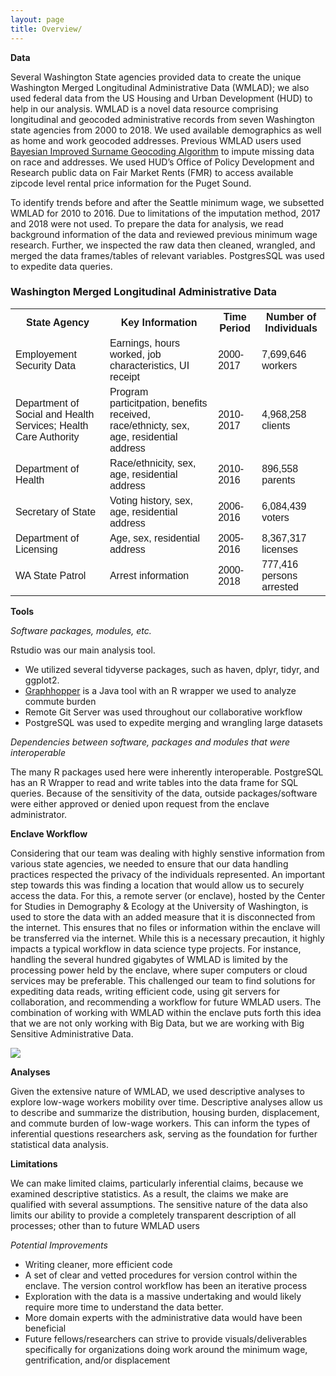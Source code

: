 ```yaml
---
layout: page
title: Overview/
---
```


**Data** 

Several Washington State agencies provided data to create the unique Washington Merged Longitudinal Administrative Data (WMLAD); we also used federal data from the US Housing and Urban Development (HUD) to help in our analysis. WMLAD is a novel data resource comprising longitudinal and geocoded administrative records from seven Washington state agencies from 2000 to 2018.  We used available demographics as well as home and work geocoded addresses.  Previous WMLAD users used [Bayesian Improved Surname Geocoding Algorithm](https://dcollab.uw.edu/wp-content/uploads/2019/02/Romich_et_al_SMWS_MergedAdminData_forPAA0418.pdf) to impute missing data on race and addresses. We used HUD’s Office of Policy Development and Research public data on Fair Market Rents (FMR) to access available zipcode level rental price information for the Puget Sound.

To identify trends before and after the Seattle minimum wage, we subsetted WMLAD for 2010 to 2016. Due to limitations of the imputation method, 2017 and 2018 were not used. To prepare the data for analysis, we read background information of the data and reviewed previous minimum wage research. Further, we inspected the raw data then cleaned, wrangled, and merged the data frames/tables of relevant variables. PostgresSQL was used to expedite data queries.



<html>
<head>
<style>
table {
  font-family: arial, sans-serif;
  border-collapse: collapse;
  width: 100%;
}

td, th {
  border: 1px solid #dddddd;
  text-align: left;
  padding: 8px;
}

tr:nth-child(even) {
  background-color: #dddddd;
}
</style>
</head>
<body>

<h3>Washington Merged Longitudinal Administrative Data</h3>

<table>
  <tr>
    <th>State Agency</th>
    <th>Key Information</th>
    <th>Time Period</th>
    <th>Number of Individuals</th>
  </tr>
  <tr>
    <td>Employement Security Data</td>
    <td>Earnings, hours worked, job characteristics, UI receipt</td>
    <td>2000-2017</td>
    <td>7,699,646 workers</td>
  </tr>
  <tr>
    <td>Department of Social and Health Services; Health Care Authority</td>
    <td>Program particitpation, benefits received, race/ethnicty, sex, age, residential address</td>
    <td>2010-2017</td>
    <td>4,968,258 clients</td>
  </tr>
  <tr>
    <td>Department of Health</td>
    <td>Race/ethnicity, sex, age, residential address</td>
    <td>2010-2016</td>
    <td>896,558 parents</td>
  </tr>
  <tr>
    <td>Secretary of State</td>
    <td>Voting history, sex, age, residential address</td>
    <td>2006-2016</td>
    <td>6,084,439 voters</td>
  </tr>
  <tr>
    <td>Department of Licensing</td>
    <td>Age, sex, residential address</td>
    <td>2005-2016</td>
    <td>8,367,317 licenses</td>
  </tr>
  <tr>
    <td>WA State Patrol</td>
    <td>Arrest information</td>
    <td>2000-2018</td>
    <td>777,416 persons arrested</td>
  </tr>
</table>

</body>
</html>




**Tools**

*Software packages, modules, etc.* 

Rstudio was our main analysis tool.
- We utilized several tidyverse packages, such as haven, dplyr, tidyr, and ggplot2. 
- [Graphhopper](https://www.graphhopper.com/) is a Java tool with an R wrapper we used to analyze commute burden
- Remote Git Server was used throughout our collaborative workflow
- PostgreSQL was used to expedite merging and wrangling large datasets

*Dependencies between software, packages and modules that were interoperable*

The many R packages used here were inherently interoperable. PostgreSQL has an R Wrapper to read and write tables into the data frame for SQL queries. Because of the sensitivity of the data, outside packages/software were either approved or denied upon request from the enclave administrator. 

**Enclave Workflow**

Considering that our team was dealing with highly senstive information from various state agencies, we needed to ensure that our data handling practices respected the privacy of the individuals represented. An important step towards this was finding a location that would allow us to securely access the data. For this, a remote server (or enclave), hosted by the Center for Studies in Demography & Ecology at the University of Washington, is used to store the data with an added measure that it is disconnected from the internet. This ensures that no files or information within the enclave will be transferred via the internet. While this is a necessary precaution, it highly impacts a typical workflow in data science type projects. For instance, handling the several hundred gigabytes of WMLAD is limited by the processing power held by the enclave, where super computers or cloud services may be preferable. This challenged our team to find solutions for expediting data reads, writing efficient code, using git servers for collaboration, and recommending a workflow for future WMLAD users. The combination of working with WMLAD within the enclave puts forth this idea that we are not only working with Big Data,  but we are working with Big Sensitive Administrative Data. 

<img src="{{ site.url }}{{ site.baseurl }}/assets/img/methods_pic.png">

**Analyses**

Given the extensive nature of WMLAD, we used descriptive analyses to explore low-wage workers mobility over time. Descriptive analyses allow us to describe and summarize the distribution, housing burden, displacement, and commute burden of low-wage workers. This can inform the types of inferential questions researchers ask, serving as the foundation for further statistical data analysis.

**Limitations**

We can make limited claims, particularly inferential claims, because we examined descriptive statistics. As a result, the claims we make are qualified with several assumptions. The sensitive nature of the data also limits our ability to provide a completely transparent description of all processes; other than to future WMLAD users

*Potential Improvements*

- Writing cleaner, more efficient code 
- A set of clear and vetted procedures for version control within the enclave. The version control workflow has been an iterative process 
- Exploration with the data is a massive undertaking and would likely require more time to understand the data better. 
- More domain experts with the administrative data would have been beneficial
- Future fellows/researchers can strive to provide visuals/deliverables specifically for organizations doing work around the minimum wage, gentrification, and/or displacement 

